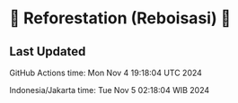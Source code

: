 
# 🌳 Reforestation (Reboisasi) 🌲

## Last Updated

GitHub Actions time: Mon Nov  4 19:18:04 UTC 2024

Indonesia/Jakarta time: Tue Nov  5 02:18:04 WIB 2024
